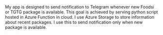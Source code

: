 My app is designed to send notification to Telegram whenever new Foodsi or TGTG package is available.
This goal is achieved by serving python script hosted in Azure Function in cloud.
I use Azure Storage to store information about recent packages. I use this to send notification only when new package is available.
